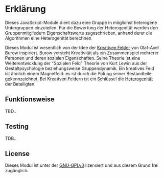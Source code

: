 # Erklärung
Dieses JavaScript-Module dient dazu eine Gruppe in möglichst heterogene Untergruppen einzuteilen. Für die Bewertung der Heterogenität werden den Gruppenmitgliedern Eigenschaftswerte zugeschrieben, anhand derer die Algorithmen eine Heterogenität berechnen.

Dieses Modul ist wesentlich von der Idee der [Kreativen Felder](http://olaf-axel-burow.de/index.php/forschung/kreative-felder) von Olaf-Axel Burow inspiriert. Burow versteht Kreativität als ein Zusammenspiel mehrerer Personen und deren sozialen Eigenschaften. Seine Theorie ist eine Weiterentwicklung der "Sozialen Feld" Theorie von Kurt Lewin aus der Gestaltpsychologie beziehungsweise Gruppendynamik. Ein kreatives Feld ist ähnlich einem Magnetfeld: es ist durch die Polung seiner Bestandteile gekennzeichnet. Bei Kreativen Feldern ist ein Schlüssel die [Heterogenität](https://de.wikipedia.org/wiki/Heterogenit%C3%A4t_%28P%C3%A4dagogik%29) der Beteiligten.

## Funktionsweise
TBD..

## Testing
TDB..

## License
Dieses Modul ist unter der [GNU-GPLv3](LICENSE) lizensiert und aus diesem Grund frei zugänglich. 